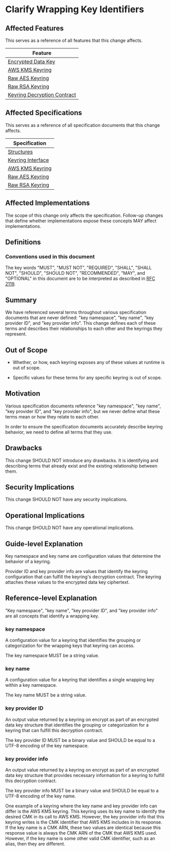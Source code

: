[//]: # "Copyright Amazon.com Inc. or its affiliates. All Rights Reserved."
[//]: # "SPDX-License-Identifier: CC-BY-SA-4.0"

# Clarify Wrapping Key Identifiers

## Affected Features

This serves as a reference of all features that this change affects.

| Feature                                                                                             |
| --------------------------------------------------------------------------------------------------- |
| [Encrypted Data Key](../../framework/structures.md#encrypted-data-key)                              |
| [AWS KMS Keyring](../../framework/kms-keyring.md)                                                   |
| [Raw AES Keyring](../../framework/raw-aes-keyring.md)                                               |
| [Raw RSA Keyring](../../framework/raw-rsa-keyring.md)                                               |
| [Keyring Decryption Contract](https://github.com/awslabs/aws-encryption-sdk-specification/pull/131) |

## Affected Specifications

This serves as a reference of all specification documents that this change affects.

| Specification                                             |
| --------------------------------------------------------- |
| [Structures](../../framework/structures.md)               |
| [Keyring Interface](../../framework/keyring-interface.md) |
| [AWS KMS Keyring](../../framework/kms-keyring.md)         |
| [Raw AES Keyring](../../framework/raw-aes-keyring.md)     |
| [Raw RSA Keyring](../../framework/raw-rsa-keyring.md)     |

## Affected Implementations

The scope of this change only affects the specification.
Follow-up changes that define
whether implementations expose these concepts
MAY affect implementations.

## Definitions

### Conventions used in this document

The key words
"MUST", "MUST NOT", "REQUIRED", "SHALL", "SHALL NOT",
"SHOULD", "SHOULD NOT", "RECOMMENDED", "MAY", and "OPTIONAL"
in this document are to be interpreted as described in
[RFC 2119](https://tools.ietf.org/html/rfc2119).

## Summary

We have referenced several terms throughout various specification documents
that are never defined:
"key namespace",
"key name",
"key provider ID",
and "key provider info".
This change defines each of these terms
and describes their relationships to each other
and the keyrings they represent.

## Out of Scope

- Whether, or how, each keyring exposes any of these values at runtime is out of scope.

- Specific values for these terms for any specific keyring is out of scope.

## Motivation

Various specification documents reference
"key namespace",
"key name",
"key provider ID",
and "key provider info",
but we never define what these terms mean
or how they relate to each other.

In order to ensure the specification documents accurately describe keyring behavior,
we need to define all terms that they use.

## Drawbacks

This change SHOULD NOT introduce any drawbacks.
It is identifying and describing
terms that already exist
and the existing relationship between them.

## Security Implications

This change SHOULD NOT have any security implications.

## Operational Implications

This change SHOULD NOT have any operational implications.

## Guide-level Explanation

Key namespace and key name are configuration values that determine the behavior of a keyring.

Provider ID and key provider info are values that identify the keyring configuration
that can fulfill the keyring's decryption contract.
The keyring attaches these values to the encrypted data key ciphertext.

## Reference-level Explanation

"Key namespace", "key name", "key provider ID", and "key provider info"
are all concepts that identify a wrapping key.

### key namespace

A configuration value for a keyring
that identifies the grouping or categorization
for the wrapping keys that keyring can access.

The key namespace MUST be a string value.

### key name

A configuration value for a keyring
that identifies a single wrapping key
within a key namespace.

The key name MUST be a string value.

### key provider ID

An output value returned by a keyring on encrypt
as part of an encrypted data key structure
that identifies the grouping or categorization
for a keyring that can fulfill this decryption contract.

The key provider ID MUST be a binary value
and SHOULD be equal to a UTF-8 encoding of the key namespace.

### key provider info

An output value returned by a keyring on encrypt
as part of an encrypted data key structure
that provides necessary information for a keyring
to fulfill this decryption contract.

The key provider info MUST be a binary value
and SHOULD be equal to a UTF-8 encoding of the key name.

One example of a keyring where the key name and key provider info can differ
is the AWS KMS keyring.
This keyring uses its key name to identify the desired CMK in its call to AWS KMS.
However, the key provider info that this keyring writes is
the CMK identifier that AWS KMS includes in its response.
If the key name is a CMK ARN, these two values are identical
because this response value is always the CMK ARN of the CMK that AWS KMS used.
However, if the key name is some other valid CMK identifier,
such as an alias,
then they are different.
